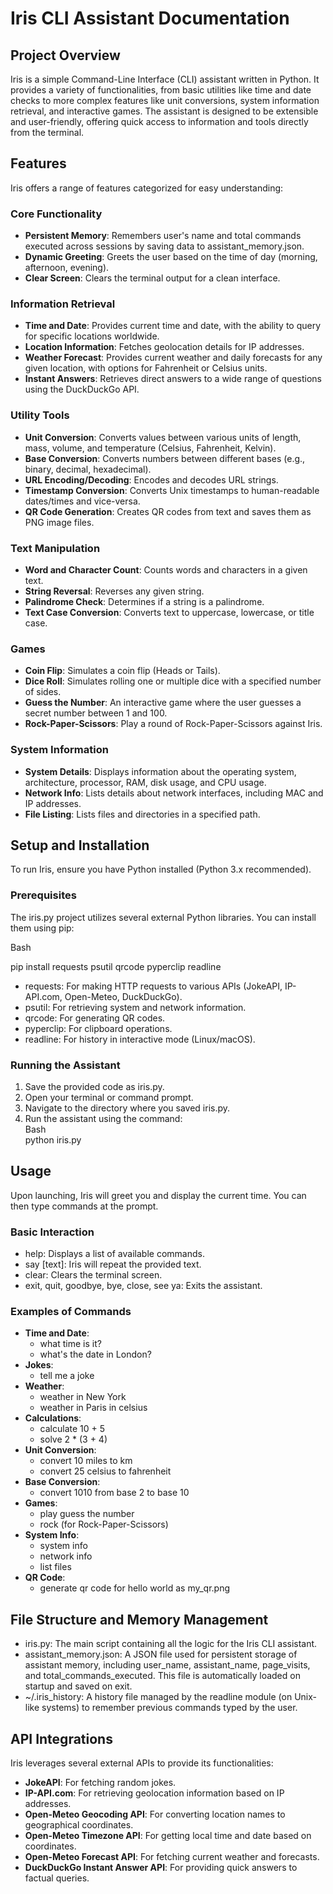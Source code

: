 # **Iris CLI Assistant Documentation**

## **Project Overview**

Iris is a simple Command-Line Interface (CLI) assistant written in Python. It provides a variety of functionalities, from basic utilities like time and date checks to more complex features like unit conversions, system information retrieval, and interactive games. The assistant is designed to be extensible and user-friendly, offering quick access to information and tools directly from the terminal.

## **Features**

Iris offers a range of features categorized for easy understanding:

### **Core Functionality**

* **Persistent Memory**: Remembers user's name and total commands executed across sessions by saving data to assistant\_memory.json.  
* **Dynamic Greeting**: Greets the user based on the time of day (morning, afternoon, evening).  
* **Clear Screen**: Clears the terminal output for a clean interface.

### **Information Retrieval**

* **Time and Date**: Provides current time and date, with the ability to query for specific locations worldwide.  
* **Location Information**: Fetches geolocation details for IP addresses.  
* **Weather Forecast**: Provides current weather and daily forecasts for any given location, with options for Fahrenheit or Celsius units.  
* **Instant Answers**: Retrieves direct answers to a wide range of questions using the DuckDuckGo API.

### **Utility Tools**

* **Unit Conversion**: Converts values between various units of length, mass, volume, and temperature (Celsius, Fahrenheit, Kelvin).  
* **Base Conversion**: Converts numbers between different bases (e.g., binary, decimal, hexadecimal).  
* **URL Encoding/Decoding**: Encodes and decodes URL strings.  
* **Timestamp Conversion**: Converts Unix timestamps to human-readable dates/times and vice-versa.  
* **QR Code Generation**: Creates QR codes from text and saves them as PNG image files.

### **Text Manipulation**

* **Word and Character Count**: Counts words and characters in a given text.  
* **String Reversal**: Reverses any given string.  
* **Palindrome Check**: Determines if a string is a palindrome.  
* **Text Case Conversion**: Converts text to uppercase, lowercase, or title case.

### **Games**

* **Coin Flip**: Simulates a coin flip (Heads or Tails).  
* **Dice Roll**: Simulates rolling one or multiple dice with a specified number of sides.  
* **Guess the Number**: An interactive game where the user guesses a secret number between 1 and 100\.  
* **Rock-Paper-Scissors**: Play a round of Rock-Paper-Scissors against Iris.

### **System Information**

* **System Details**: Displays information about the operating system, architecture, processor, RAM, disk usage, and CPU usage.  
* **Network Info**: Lists details about network interfaces, including MAC and IP addresses.  
* **File Listing**: Lists files and directories in a specified path.

## **Setup and Installation**

To run Iris, ensure you have Python installed (Python 3.x recommended).

### **Prerequisites**

The iris.py project utilizes several external Python libraries. You can install them using pip:

Bash

pip install requests psutil qrcode pyperclip readline

* requests: For making HTTP requests to various APIs (JokeAPI, IP-API.com, Open-Meteo, DuckDuckGo).  
* psutil: For retrieving system and network information.  
* qrcode: For generating QR codes.  
* pyperclip: For clipboard operations.  
* readline: For history in interactive mode (Linux/macOS).

### **Running the Assistant**

1. Save the provided code as iris.py.  
2. Open your terminal or command prompt.  
3. Navigate to the directory where you saved iris.py.  
4. Run the assistant using the command:  
   Bash  
   python iris.py

## **Usage**

Upon launching, Iris will greet you and display the current time. You can then type commands at the prompt.

### **Basic Interaction**

* help: Displays a list of available commands.  
* say \[text\]: Iris will repeat the provided text.  
* clear: Clears the terminal screen.  
* exit, quit, goodbye, bye, close, see ya: Exits the assistant.

### **Examples of Commands**

* **Time and Date**:  
  * what time is it?  
  * what's the date in London?  
* **Jokes**:  
  * tell me a joke  
* **Weather**:  
  * weather in New York  
  * weather in Paris in celsius  
* **Calculations**:  
  * calculate 10 \+ 5  
  * solve 2 \* (3 \+ 4\)  
* **Unit Conversion**:  
  * convert 10 miles to km  
  * convert 25 celsius to fahrenheit  
* **Base Conversion**:  
  * convert 1010 from base 2 to base 10  
* **Games**:  
  * play guess the number  
  * rock (for Rock-Paper-Scissors)  
* **System Info**:  
  * system info  
  * network info  
  * list files  
* **QR Code**:  
  * generate qr code for hello world as my\_qr.png

## **File Structure and Memory Management**

* iris.py: The main script containing all the logic for the Iris CLI assistant.  
* assistant\_memory.json: A JSON file used for persistent storage of assistant memory, including user\_name, assistant\_name, page\_visits, and total\_commands\_executed. This file is automatically loaded on startup and saved on exit.  
* \~/.iris\_history: A history file managed by the readline module (on Unix-like systems) to remember previous commands typed by the user.

## **API Integrations**

Iris leverages several external APIs to provide its functionalities:

* **JokeAPI**: For fetching random jokes.  
* **IP-API.com**: For retrieving geolocation information based on IP addresses.  
* **Open-Meteo Geocoding API**: For converting location names to geographical coordinates.  
* **Open-Meteo Timezone API**: For getting local time and date based on coordinates.  
* **Open-Meteo Forecast API**: For fetching current weather and forecasts.  
* **DuckDuckGo Instant Answer API**: For providing quick answers to factual queries.
